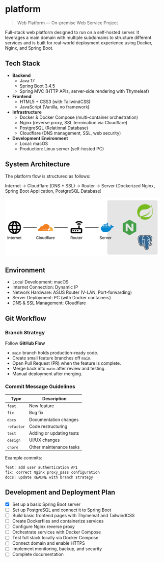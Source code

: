 # platform

> Web Platform — On-premise Web Service Project

Full-stack web platform designed to run on a self-hosted server. It leverages a main domain with multiple subdomains to structure different services and is built for real-world deployment experience using Docker, Nginx, and Spring Boot.

## Tech Stack

- **Backend**
  - Java 17
  - Spring Boot 3.4.5
  - Spring MVC (HTTP APIs, server-side rendering with Thymeleaf)
- **Frontend**
  - HTML5 + CSS3 (with TailwindCSS)
  - JavaScript (Vanilla, no framework)
- **Infrastructure**
  - Docker & Docker Compose (multi-container orchestration)
  - Nginx (reverse proxy, SSL termination via Cloudflare)
  - PostgreSQL (Relational Database)
  - Cloudflare (DNS management, SSL, web security)
- **Development Environment**
  - Local: macOS
  - Production: Linux server (self-hosted PC)


## System Architecture

The platform flow is structured as follows:

Internet → Cloudflare (DNS + SSL) → Router → Server (Dockerized Nginx, Spring Boot Application, PostgreSQL Database)

![Architecture Diagram](/docs/figure01.png)


## Environment

- Local Development: macOS
- Internet Connection: Dynamic IP
- Network Hardware: ASUS Router (V-LAN, Port-forwarding)
- Server Deployment: PC (with Docker containers)
- DNS & SSL Management: Cloudflare


## Git Workflow

### Branch Strategy

 Follow **GitHub Flow**
- `main` branch holds production-ready code.
- Create small feature branches off `main`.
- Open Pull Request (PR) when the feature is complete.
- Merge back into `main` after review and testing.
- Manual deployment after merging.


### Commit Message Guidelines

  | Type       | Description              |
  |------------|--------------------------|
  | `feat`     | New feature              |
  | `fix`      | Bug fix                  |
  | `docs`     | Documentation changes    |
  | `refactor` | Code restructuring       |
  | `test`     | Adding or updating tests |
  | `design`   | UI/UX changes            |
  | `chore`    | Other maintenance tasks  |
Example commits:
```text
feat: add user authentication API
fix: correct Nginx proxy_pass configuration
docs: update README with branch strategy
```


## Development and Deployment Plan

- [x] Set up a basic Spring Boot server
- [ ] Set up PostgreSQL and connect it to Spring Boot
- [ ] Build basic frontend pages with Thymeleaf and TailwindCSS
- [ ] Create Dockerfiles and containerize services
- [ ] Configure Nginx reverse proxy
- [ ] Orchestrate services with Docker Compose
- [ ] Test full stack locally via Docker Compose
- [ ] Connect domain and enable HTTPS
- [ ] Implement monitoring, backup, and security
- [ ] Complete documentation